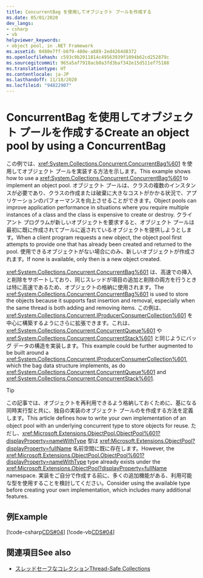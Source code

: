 ```yaml
---
title: ConcurrentBag を使用してオブジェクト プールを作成する
ms.date: 05/01/2020
dev_langs:
- csharp
- vb
helpviewer_keywords:
- object pool, in .NET Framework
ms.assetid: 0480e7ff-b6f9-480e-a889-2ed4264d8372
ms.openlocfilehash: c593c9b2011814c49563939f1094b62cd252879c
ms.sourcegitcommit: 965a5af7918acb0a3fd3baf342e15d511ef75188
ms.translationtype: HT
ms.contentlocale: ja-JP
ms.lasthandoff: 11/18/2020
ms.locfileid: "94822907"
---
```

# <a name="create-an-object-pool-by-using-a-concurrentbag"></a><span data-ttu-id="1529f-102">ConcurrentBag を使用してオブジェクト プールを作成する</span><span class="sxs-lookup"><span data-stu-id="1529f-102">Create an object pool by using a ConcurrentBag</span></span>

<span data-ttu-id="1529f-103">この例では、<xref:System.Collections.Concurrent.ConcurrentBag%601> を使用してオブジェクト プールを実装する方法を示します。</span><span class="sxs-lookup"><span data-stu-id="1529f-103">This example shows how to use a <xref:System.Collections.Concurrent.ConcurrentBag%601> to implement an object pool.</span></span> <span data-ttu-id="1529f-104">オブジェクト プールは、クラスの複数のインスタンスが必要であり、クラスの作成または破棄に大きなコストがかかる状況で、アプリケーションのパフォーマンスを向上させることができます。</span><span class="sxs-lookup"><span data-stu-id="1529f-104">Object pools can improve application performance in situations where you require multiple instances of a class and the class is expensive to create or destroy.</span></span> <span data-ttu-id="1529f-105">クライアント プログラムが新しいオブジェクトを要求すると、オブジェクト プールは最初に既に作成されてプールに返されているオブジェクトを提供しようとします。</span><span class="sxs-lookup"><span data-stu-id="1529f-105">When a client program requests a new object, the object pool first attempts to provide one that has already been created and returned to the pool.</span></span> <span data-ttu-id="1529f-106">使用できるオブジェクトがない場合にのみ、新しいオブジェクトが作成されます。</span><span class="sxs-lookup"><span data-stu-id="1529f-106">If none is available, only then is a new object created.</span></span>

<span data-ttu-id="1529f-107"><xref:System.Collections.Concurrent.ConcurrentBag%601> は、高速での挿入と削除をサポートしており、同じスレッドが項目の追加と削除の両方を行うときは特に高速であるため、オブジェクトの格納に使用されます。</span><span class="sxs-lookup"><span data-stu-id="1529f-107">The <xref:System.Collections.Concurrent.ConcurrentBag%601> is used to store the objects because it supports fast insertion and removal, especially when the same thread is both adding and removing items.</span></span> <span data-ttu-id="1529f-108">この例は、<xref:System.Collections.Concurrent.IProducerConsumerCollection%601> を中心に構築するようにさらに拡張できます。これは、<xref:System.Collections.Concurrent.ConcurrentQueue%601> や <xref:System.Collections.Concurrent.ConcurrentStack%601> と同じようにバッグ データの構造を実装します。</span><span class="sxs-lookup"><span data-stu-id="1529f-108">This example could be further augmented to be built around a <xref:System.Collections.Concurrent.IProducerConsumerCollection%601>, which the bag data structure implements, as do <xref:System.Collections.Concurrent.ConcurrentQueue%601> and <xref:System.Collections.Concurrent.ConcurrentStack%601>.</span></span>

> [!TIP]
> <span data-ttu-id="1529f-109">この記事では、オブジェクトを再利用できるよう格納しておくために、基になる同時実行型と共に、独自の実装のオブジェクト プールのを作成する方法を定義します。</span><span class="sxs-lookup"><span data-stu-id="1529f-109">This article defines how to write your own implementation of an object pool with an underlying concurrent type to store objects for reuse.</span></span> <span data-ttu-id="1529f-110">ただし、<xref:Microsoft.Extensions.ObjectPool.ObjectPool%601?displayProperty=nameWithType> 型は <xref:Microsoft.Extensions.ObjectPool?displayProperty=fullName> 名前空間に既に存在します。</span><span class="sxs-lookup"><span data-stu-id="1529f-110">However, the <xref:Microsoft.Extensions.ObjectPool.ObjectPool%601?displayProperty=nameWithType> type already exists under the <xref:Microsoft.Extensions.ObjectPool?displayProperty=fullName> namespace.</span></span> <span data-ttu-id="1529f-111">実装をご自分で作成する前に、多くの追加機能がある、利用可能な型を使用することを検討してください。</span><span class="sxs-lookup"><span data-stu-id="1529f-111">Consider using the available type before creating your own implementation, which includes many additional features.</span></span>

## <a name="example"></a><span data-ttu-id="1529f-112">例</span><span class="sxs-lookup"><span data-stu-id="1529f-112">Example</span></span>

[!code-csharp[CDS#04](../../../../samples/snippets/csharp/VS_Snippets_Misc/cds/cs/objectpool.cs#04)]
[!code-vb[CDS#04](../../../../samples/snippets/visualbasic/VS_Snippets_Misc/cds/vb/objectpool04.vb#04)]

## <a name="see-also"></a><span data-ttu-id="1529f-113">関連項目</span><span class="sxs-lookup"><span data-stu-id="1529f-113">See also</span></span>

- [<span data-ttu-id="1529f-114">スレッドセーフなコレクション</span><span class="sxs-lookup"><span data-stu-id="1529f-114">Thread-Safe Collections</span></span>](index.md)
